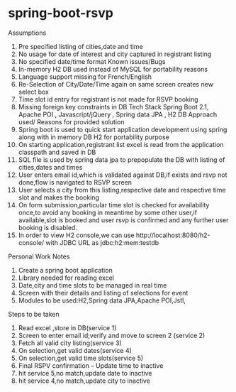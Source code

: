 # spring-boot-rsvp

Assumptions
1.	Pre specified listing of cities,date and time
2.	No usage for date of interest and city captured in registrant listing
3.	No specified date/time format
Known issues/Bugs
1.	In-memory H2 DB used instead of MySQL for portability reasons
2.	Language support missing for French/English
3.	Re-Selection of City/Date/Time again on same screen creates new select box
4.	Time slot id entry for registrant is not made for RSVP booking
5.	Missing foreign key constraints in DB
Tech Stack
Spring Boot 2.1, Apache POI , Javascript/jQuery , Spring data JPA , H2 DB
Approach used/ Reasons for provided solution
1.	Spring boot is used to quick start application development using spring along with in memory DB H2 for portability purpose
2.	On starting application,registrant list excel is read from the application classpath and saved in DB
3.	SQL file is used by spring data jpa to prepopulate the DB with listing of cities,dates and times
4.	User enters email id,which is validated against DB,if exists and rsvp not done,flow is navigated to RSVP screen
5.	User selects a city from this listing,respective date and respective time slot and makes the booking
6.	On form submission,particular  time slot is checked for availability once,to avoid any booking in meantime by some other user,if  available,slot is booked  and user rsvp is confirmed and any further user booking is disabled.
7.	In order to view H2 console,we can use http://localhost:8080/h2-console/ with                            JDBC URL as jdbc:h2:mem:testdb







Personal Work Notes
1.	Create a spring boot application
2.	Library needed for reading excel
3.	Date,city and time slots to be managed in real time
4.	Screen with their details and listing of selections for event
5.	Modules to be used:H2,Spring data JPA,Apache POI,Jstl,

Steps to be taken
1.	Read excel ,store in DB(service 1)
2.	Screen to enter email id;verify and move to screen 2 (service 2)
3.	Fetch all valid city listing(service 3)
4.	On selection,get valid dates(service 4)
5.	On selection,get valid time slots(service 5)
6.	Final RSPV confirmation – Update time to inactive
7.	hit service 5,no match,update date to inactive
8.	hit service 4,no match,update city to inactive

